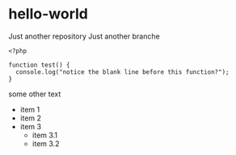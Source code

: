 # hello-world
Just another repository
Just another branche

```
<?php

function test() {
  console.log("notice the blank line before this function?");
}

```

  some other text

- item 1
- item 2
- item 3
  - item 3.1
  - item 3.2

